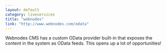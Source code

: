 ```yaml
---
layout: default
category: liveservices
title: "webnodes"
link: "http://www.webnodes.com/odata"
---
```

Webnodes CMS has a custom OData provider built-in that exposes the content in the system as OData feeds. This opens up a lot of opportunities!
